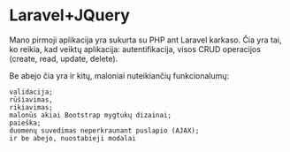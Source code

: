 # Laravel+JQuery
Mano pirmoji aplikacija yra sukurta su PHP ant Laravel karkaso. Čia yra tai, ko reikia, kad veiktų aplikacija: autentifikacija, visos CRUD operacijos (create, read, update, delete).

Be abejo čia yra ir kitų, maloniai nuteikiančių funkcionalumų:

    validacija;
    rūšiavimas,
    rikiavimas;
    malonūs akiai Bootstrap mygtukų dizainai;
    paieška;
    duomenų suvedimas neperkraunant puslapio (AJAX);
    ir be abejo, nuostabieji modalai
